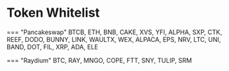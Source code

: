 # Token Whitelist 

=== "Pancakeswap"
    BTCB, 
    ETH,
    BNB,
    CAKE,
    XVS,
    YFI,
    ALPHA,
    SXP,
    CTK,
    REEF,
    DODO,
    BUNNY,
    LINK,
    WAULTX,
    WEX,
    ALPACA,
    EPS,
    NRV,
    LTC,
    UNI,
    BAND,
    DOT,
    FIL,
    XRP,
    ADA,
    ELE


=== "Raydium"
    BTC,
    RAY,
    MNGO,
    COPE,
    FTT,
    SNY,
    TULIP,
    SRM
    
